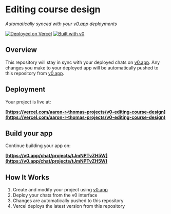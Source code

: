 # Editing course design

*Automatically synced with your [v0.app](https://v0.app) deployments*

[![Deployed on Vercel](https://img.shields.io/badge/Deployed%20on-Vercel-black?style=for-the-badge&logo=vercel)](https://vercel.com/aaron-r-thomas-projects/v0-editing-course-design)
[![Built with v0](https://img.shields.io/badge/Built%20with-v0.app-black?style=for-the-badge)](https://v0.app/chat/projects/tJmNPTvZH5W)

## Overview

This repository will stay in sync with your deployed chats on [v0.app](https://v0.app).
Any changes you make to your deployed app will be automatically pushed to this repository from [v0.app](https://v0.app).

## Deployment

Your project is live at:

**[https://vercel.com/aaron-r-thomas-projects/v0-editing-course-design](https://vercel.com/aaron-r-thomas-projects/v0-editing-course-design)**

## Build your app

Continue building your app on:

**[https://v0.app/chat/projects/tJmNPTvZH5W](https://v0.app/chat/projects/tJmNPTvZH5W)**

## How It Works

1. Create and modify your project using [v0.app](https://v0.app)
2. Deploy your chats from the v0 interface
3. Changes are automatically pushed to this repository
4. Vercel deploys the latest version from this repository